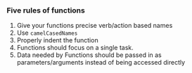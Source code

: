 ### Five rules of functions
1. Give your functions precise verb/action based names
2. Use `camelCasedNames`
3. Properly indent the function
4. Functions should focus on a single task.
5. Data needed by Functions should be passed in as parameters/arguments instead of being accessed directly